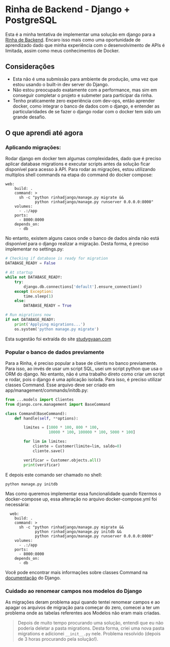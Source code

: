 # Rinha de Backend - Django + PostgreSQL

Esta é a minha tentativa de implementar uma solução em django para a [Rinha de Backend](https://github.com/zanfranceschi/rinha-de-backend-2024-q1). Encaro isso mais como uma oportunidade de aprendizado dado que minha experiência com o desenvolvimento de APIs é limitada, assim como meus conhecimentos de Docker.

## Considerações

-   Esta não é uma submissão para ambiente de produção, uma vez que estou usando o built-in dev server do Django.
-   Não estou preocupado exatamente com a performance, mas sim em conseguir completar o projeto e submeter para participar da rinha.
-   Tenho praticamente zero experiência com dev-ops, então aprender docker, como integrar o banco de dados com o django, e entender as particularidades de se fazer o django rodar com o docker tem sido um grande desafio.

## O que aprendi até agora

### Aplicando migrações:

Rodar django em docker tem algumas complexidades, dado que é preciso aplicar database migrations e executar scripts antes da solução ficar disponível para acesso à API. Para rodar as migrações, estou utilizando multiplos shell commands na etapa do command do docker compose:

```docker
web:
    build: .
    command: >
      sh -c "python rinhadjango/manage.py migrate &&
             python rinhadjango/manage.py runserver 0.0.0.0:8000"
    volumes:
      - .:/app
    ports:
      - 8000:8000
    depends_on:
      - db
```

No entanto, existem alguns casos onde o banco de dados ainda não está disponível para o django realizar a migração. Desta forma, é preciso implementar no settings.py:

```python
# Checking if database is ready for migration
DATABASE_READY = False

# At startup
while not DATABASE_READY:
    try:
        django.db.connections['default'].ensure_connection()
    except Exception:
        time.sleep(1)
    else:
        DATABASE_READY = True

# Run migrations now
if not DATABASE_READY:
    print('Applying migrations...')
    os.system('python manage.py migrate')
```

Esta sugestão foi extraída do site [studygyaan.com](https://studygyaan.com/django/applying-django-database-migrations-with-docker-compose)

### Popular o banco de dados previamente

Para a Rinha, é preciso popular a base de clients no banco previamente. Para isso, ao invés de usar um script SQL, usei um script python que usa o ORM do django. No entanto, não é uma trabalho direto como criar um script e rodar, pois o django é uma aplicação isolada. Para isso, é preciso utilizar classes Command. Esse arquivo deve ser criado em app/management/commands/initdb.py:

```python
from ...models import Clientes
from django.core.management import BaseCommand

class Command(BaseCommand):
    def handle(self, **options):

        limites = [1000 * 100, 800 * 100,
                   10000 * 100, 100000 * 100, 5000 * 100]

        for lim in limites:
            cliente = Customer(limite=lim, saldo=0)
            cliente.save()

        verificar = Customer.objects.all()
        print(verificar)
```

E depois este comando ser chamado no shell:

```shell
python manage.py initdb
```

Mas como queremos implementar essa funcionalidade quando fizermos o docker-compose up, essa alteração no arquivo docker-compose.yml foi necessária:

```docker
  web:
    build: .
    command: >
      sh -c "python rinhadjango/manage.py migrate &&
             python rinhadjango/manage.py initdb &&
             python rinhadjango/manage.py runserver 0.0.0.0:8000"
    volumes:
      - .:/app
    ports:
      - 8000:8000
    depends_on:
      - db
```

Você pode encontrar mais informações sobre classes Command na [documentação](https://docs.djangoproject.com/en/dev/howto/custom-management-commands/) do Django.

### Cuidado ao renomear campos nos modelos do Django

As migrações deram problema aqui quando tentei renomear campos e ao apagar os arquivos de migração para começar do zero, comecei a ter um problema onde as tabelas referentes aos Modelos não eram mais criadas.

> Depois de muito tempo procurando uma solução, entendi que eu não poderia deletar a pasta migrations. Desta forma, criei uma nova pasta migrations e adicionei `__init__.py` nele. Problema resolvido (depois de 3 horas procurando pela solução!).

